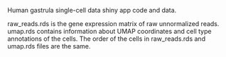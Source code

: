Human gastrula single-cell data shiny app code and data.

raw_reads.rds is the gene expression matrix of raw unnormalized reads. umap.rds contains information about UMAP coordinates and cell type annotations of the cells. The order of the cells in raw_reads.rds and umap.rds files are the same.
